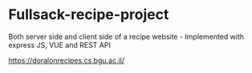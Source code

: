 # Fullsack-recipe-project
Both server side and client side of a recipe website - Implemented with express JS, VUE and REST API

https://doralonrecipes.cs.bgu.ac.il/
